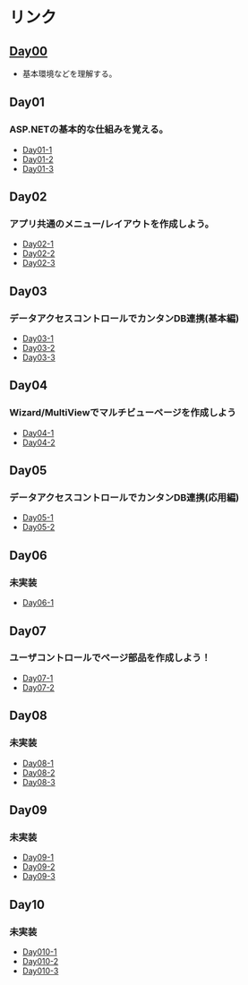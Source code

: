 リンク
===

## [Day00](./Day00.md)

- 基本環境などを理解する。

## Day01

### ASP.NETの基本的な仕組みを覚える。

- [Day01-1](./Day01-1.md)
- [Day01-2](./Day01-2.md)
- [Day01-3](./Day01-3.md)

## Day02

### アプリ共通のメニュー/レイアウトを作成しよう。

- [Day02-1](./Day02-1.md)
- [Day02-2](./Day02-2.md)
- [Day02-3](./Day02-3.md)

## Day03

### データアクセスコントロールでカンタンDB連携(基本編)

- [Day03-1](./Day03-1.md)
- [Day03-2](./Day03-2.md)
- [Day03-3](./Day03-3.md)

## Day04

### Wizard/MultiViewでマルチビューページを作成しよう

- [Day04-1](./Day04-1.md)
- [Day04-2](./Day04-2.md)

## Day05

### データアクセスコントロールでカンタンDB連携(応用編)

- [Day05-1](./Day05-1.md)
- [Day05-2](./Day05-2.md)

## Day06

### 未実装

- [Day06-1](./Day06-1.md)

## Day07

### ユーザコントロールでページ部品を作成しよう！

- [Day07-1](./Day07-1.md)
- [Day07-2](./Day07-2.md)

## Day08

### 未実装

- [Day08-1](./Day08-1.md)
- [Day08-2](./Day08-2.md)
- [Day08-3](./Day08-3.md)

## Day09

### 未実装

- [Day09-1](./Day09-1.md)
- [Day09-2](./Day09-2.md)
- [Day09-3](./Day09-3.md)

## Day10

### 未実装

- [Day010-1](./Day10-1.md)
- [Day010-2](./Day10-2.md)
- [Day010-3](./Day10-3.md)

